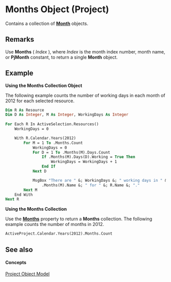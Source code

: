 
# Months Object (Project)

Contains a collection of  **[Month](5ee32f12-72aa-fa16-ead2-97949005cd7c.md)** objects.


## Remarks

Use  **Months** ( _Index_ ), where _Index_ is the month index number, month name, or **PjMonth** constant, to return a single **Month** object.


## Example

 **Using the Months Collection Object**

The following example counts the number of working days in each month of 2012 for each selected resource. 




```vb
Dim R As Resource 
Dim D As Integer, M As Integer, WorkingDays As Integer 
 
For Each R In ActiveSelection.Resources() 
    WorkingDays = 0 

    With R.Calendar.Years(2012) 
        For M = 1 To .Months.Count 
            WorkingDays = 0 
            For D = 1 To .Months(M).Days.Count 
                If .Months(M).Days(D).Working = True Then 
                    WorkingDays = WorkingDays + 1 
                End If 
            Next D 

            MsgBox "There are " &; WorkingDays &; " working days in " &; _
                .Months(M).Name &; " for " &; R.Name &; "." 
        Next M 
    End With 
Next R
```

 **Using the Months Collection**

Use the  **[Months](615a4f5c-bda7-f684-1c29-d8003badf3a8.md)** property to return a **Months** collection. The following example counts the number of months in 2012.




```vb
ActiveProject.Calendar.Years(2012).Months.Count
```


## See also


#### Concepts


[Project Object Model](900b167b-88ec-ea88-15b7-27bb90c22ac6.md)